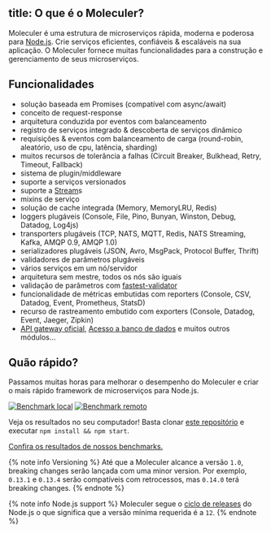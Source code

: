 title: O que é o Moleculer?
---
Moleculer é uma estrutura de microserviços rápida, moderna e poderosa para [Node.js](https://nodejs.org/en/). Crie serviços eficientes, confiáveis & escaláveis na sua aplicação. O Moleculer fornece muitas funcionalidades para a construção e gerenciamento de seus microserviços.

## Funcionalidades

- solução baseada em Promises (compatível com async/await)
- conceito de request-response
- arquitetura conduzida por eventos com balanceamento
- registro de serviços integrado & descoberta de serviços dinâmico
- requisições & eventos com balanceamento de carga (round-robin, aleatório, uso de cpu, latência, sharding)
- muitos recursos de tolerância a falhas (Circuit Breaker, Bulkhead, Retry, Timeout, Fallback)
- sistema de plugin/middleware
- suporte a serviços versionados
- suporte a [Stream](https://nodejs.org/dist/latest-v10.x/docs/api/stream.html)s
- mixins de serviço
- solução de cache integrada (Memory, MemoryLRU, Redis)
- loggers plugáveis (Console, File, Pino, Bunyan, Winston, Debug, Datadog, Log4js)
- transporters plugáveis (TCP, NATS, MQTT, Redis, NATS Streaming, Kafka, AMQP 0.9, AMQP 1.0)
- serializadores plugáveis (JSON, Avro, MsgPack, Protocol Buffer, Thrift)
- validadores de parâmetros plugáveis
- vários serviços em um nó/servidor
- arquitetura sem mestre, todos os nós são iguais
- validação de parâmetros com [fastest-validator](https://github.com/icebob/fastest-validator)
- funcionalidade de métricas embutidas com reporters (Console, CSV, Datadog, Event, Prometheus, StatsD)
- recurso de rastreamento embutido com exporters (Console, Datadog, Event, Jaeger, Zipkin)
- [API gateway oficial](https://github.com/moleculerjs/moleculer-web), [Acesso a banco de dados](https://github.com/moleculerjs/moleculer-db) e muitos outros módulos...

## Quão rápido?

Passamos muitas horas para melhorar o desempenho do Moleculer e criar o mais rápido framework de microserviços para Node.js.

[![Benchmark local](assets/benchmark/benchmark_local.svg)](http://cloud.highcharts.com/show/utideti) [![Benchmark remoto](assets/benchmark/benchmark_remote.svg)](http://cloud.highcharts.com/show/abyfite)

Veja os resultados no seu computador! Basta clonar [este repositório](https://github.com/icebob/microservices-benchmark) e executar `npm install && npm start`.

[Confira os resultados de nossos benchmarks.](benchmark.html)

{% note info Versioning %}
Até que a Moleculer alcance a versão `1.0`, breaking changes serão lançada com uma minor version. Por exemplo, `0.13.1` e `0.13.4` serão compatíveis com retrocessos, mas `0.14.0` terá breaking changes.
{% endnote %}


{% note info Node.js support %}
Moleculer segue o [ciclo de releases](https://nodejs.org/en/about/releases/) do Node.js o que significa que a versão mínima requerida é a `12`.
{% endnote %}
